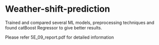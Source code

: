 # Weather-shift-prediction

Trained and compared several ML models, preprocessing techniques and found catBoost Regressor to give better results.

Please refer 5E_09_report.pdf for detailed information
